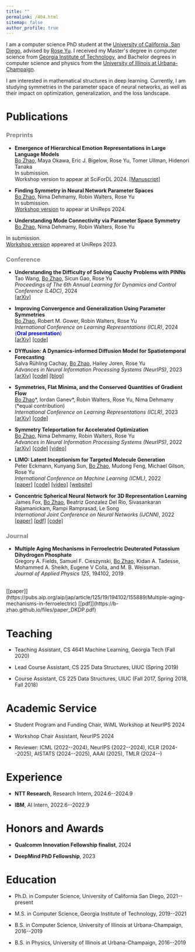 ```yaml
---
title: ""
permalink: /404.html
sitemap: false
author_profile: true
---
```


I am a computer science PhD student at the [University of California, San Diego](https://www.ucsd.edu), advised by [Rose Yu](https://roseyu.com). I received my Master's degree in computer science from [Georgia Institute of Technology](https://www.gatech.edu), and Bachelor degrees in computer science and physics from the [University of Illinois at Urbana-Champaign](https://illinois.edu). 

I am interested in mathematical structures in deep learning. Currently, I am studying symmetries in the parameter space of neural networks, as well as their impact on optimization, generalization, and the loss landscape.


Publications
======
<h3 style="color:gray;"> Preprints </h3>


* **Emergence of Hierarchical Emotion Representations in Large Language Models** <br>
<u>Bo Zhao</u>, Maya Okawa, Eric J. Bigelow, Rose Yu, Tomer Ullman, Hidenori Tanaka <br>
In submission.  <br>
Workshop version to appear at SciForDL 2024. [[Manuscript]](https://b-zhao.github.io/files/paper_AI_emotion.pdf)

* **Finding Symmetry in Neural Network Parameter Spaces** <br>
<u>Bo Zhao</u>, Nima Dehmamy, Robin Walters, Rose Yu <br>
In submission.  <br>
[Workshop version](https://openreview.net/forum?id=qPR9a9IotY) to appear at UniReps 2024.

* **Understanding Mode Connectivity via Parameter Space Symmetry** <br>
<u>Bo Zhao</u>, Nima Dehmamy, Robin Walters, Rose Yu <br>
<!--*Unifying Representations in Neural Models Workshop (UniReps)* at NeurIPS 2023 <br>-->
In submission.  <br>
[Workshop version](https://openreview.net/pdf?id=aP2a5i1iUf) appeared at UniReps 2023.


<h3 style="color:gray;"> Conference </h3>

* **Understanding the Difficulty of Solving Cauchy Problems with PINNs** <br>
Tao Wang, <u>Bo Zhao</u>, Sicun Gao, Rose Yu <br>
*Proceedings of The 6th Annual Learning for Dynamics and Control Conference (L4DC)*, 2024 <br>
[[arXiv]](https://arxiv.org/abs/2405.02561)

* **Improving Convergence and Generalization Using Parameter Symmetries** <br>
<u>Bo Zhao</u>, Robert M. Gower, Robin Walters, Rose Yu <br>
*International Conference on Learning Representations (ICLR)*, 2024 <span style="color:blue">(**Oral presentation**)</span> <br>
[[arXiv]](https://arxiv.org/abs/2305.13404)
[[code]](https://github.com/Rose-STL-Lab/Teleportation-Optimization)

* **DYffusion: A Dynamics-informed Diffusion Model for Spatiotemporal Forecasting** <br>
Salva Rühling Cachay, <u>Bo Zhao</u>, Hailey Joren, Rose Yu <br>
*Advances in Neural Information Processing Systems (NeurIPS)*, 2023 <br>
[[arXiv]](https://arxiv.org/abs/2306.01984)
[[code]](https://github.com/Rose-STL-Lab/dyffusion)
[[blog]](https://ucsdml.github.io/2023/12/22/dyffusion.html)

* **Symmetries, Flat Minima, and the Conserved Quantities of Gradient Flow** <br>
<u>Bo Zhao</u>\*, Iordan Ganev\*, Robin Walters, Rose Yu, Nima Dehmamy (\*equal contribution) <br>
*International Conference on Learning Representations (ICLR)*, 2023 <br>
[[arXiv]](https://arxiv.org/abs/2210.17216)
[[code]](https://github.com/Rose-STL-Lab/Gradient-Flow-Symmetry)
<!--[[talk](https://www.youtube.com/watch?v=6tgJLV06MfE)]-->

* **Symmetry Teleportation for Accelerated Optimization** <br>
<u>Bo Zhao</u>, Nima Dehmamy, Robin Walters, Rose Yu <br>
*Advances in Neural Information Processing Systems (NeurIPS)*, 2022 <br>
[[arXiv]](https://arxiv.org/abs/2205.10637)
[[code]](https://github.com/Rose-STL-Lab/Symmetry-Teleportation)
[[video]](https://slideslive.com/38991922/symmetry-teleportation-for-accelerated-optimization)

* **LIMO: Latent Inceptionism for Targeted Molecule Generation** <br>
Peter Eckmann, Kunyang Sun, <u>Bo Zhao</u>, Mudong Feng, Michael Gilson, Rose Yu <br>
*International Conference on Machine Learning (ICML)*, 2022 <br>
[[paper]](https://proceedings.mlr.press/v162/eckmann22a.html)
[[code]](https://github.com/Rose-STL-Lab/LIMO)
[[video]](https://slideslive.com/38983948/limo-latent-inceptionism-for-targeted-molecule-generation)
[[website]](http://limo-aimd.com)

* **Concentric Spherical Neural Network for 3D Representation Learning** <br>
James Fox, <u>Bo Zhao</u>, Beatriz Gonzalez Del Rio, Sivasankaran Rajamanickam, Rampi Ramprasad, Le Song <br>
*International Joint Conference on Neural Networks (IJCNN)*, 2022 <br>
[[paper]](https://ieeexplore.ieee.org/abstract/document/9892358)
[[pdf]](https://b-zhao.github.io/files/paper_CSNN.pdf)
[[code]](https://github.com/foxjas/CSNN)


<h3 style="color:gray;"> Journal </h3>

* **Multiple Aging Mechanisms in Ferroelectric Deuterated Potassium Dihydrogen Phosphate** <br>
Gregory A. Fields, Samuel F. Cieszynski, <u>Bo Zhao</u>, Kidan A. Tadesse,  Mohammed A. Sheikh, Eugene V Colla, and M. B. Weissman. <br>
*Journal of Applied Physics 125*, 194102, 2019
 <br>
[[paper]](https://pubs.aip.org/aip/jap/article/125/19/194102/155889/Multiple-aging-mechanisms-in-ferroelectric)
[[pdf]](https://b-zhao.github.io/files/paper_DKDP.pdf)

<!-- Upcoming talks
======
Symmetries, Flat Minima, and the Conserved Quantities of Gradient Flow 

* AI TIME, May 2023
* [Boston Computation Club](https://bstn.cc), July 2023 -->


Teaching
======
* Teaching Assistant, CS 4641 Machine Learning, Georgia Tech (Fall 2020)


* Lead Course Assistant, CS 225 Data Structures, UIUC (Spring 2019)


* Course Assistant, CS 225 Data Structures, UIUC (Fall 2017, Spring 2018, Fall 2018)


Academic Service
======
* Student Program and Funding Chair, WiML Workshop at NeurIPS 2024

* Workshop Chair Assistant, NeurIPS 2024

* Reviewer: ICML (2022--2024), NeurIPS (2022--2024), ICLR (2024--2025), AISTATS (2024--2025), AAAI (2025), TMLR (2024--)


Experience
======
* **NTT Research**, Research Intern, 2024.6--2024.9

* **IBM**, AI Intern, 2022.6--2022.9


Honors and Awards
======
* **Qualcomm Innovation Fellowship finalist**, 2024

* **DeepMind PhD Fellowship**, 2023


Education
======
* Ph.D. in Computer Science, University of California San Diego, 2021--present


* M.S. in Computer Science, Georgia Institute of Technology, 2019--2021


* B.S. in Computer Science, University of Illinois at Urbana-Champaign, 2016--2019


* B.S. in Physics, University of Illinois at Urbana-Champaign, 2016--2019

<!-- Work experience
======
* Summer 2015: Research Assistant
  * Github University
  * Duties included: Tagging issues
  * Supervisor: Professor Git

* Fall 2015: Research Assistant
  * Github University
  * Duties included: Merging pull requests
  * Supervisor: Professor Hub
  
Skills
======
* Skill 1
* Skill 2
  * Sub-skill 2.1
  * Sub-skill 2.2
  * Sub-skill 2.3
* Skill 3


Talks
======
  <ul>{% for post in site.talks %}
    {% include archive-single-talk-cv.html %}
  {% endfor %}</ul>
  
  
Service and leadership
======
* Currently signed in to 43 different slack teams  -->
